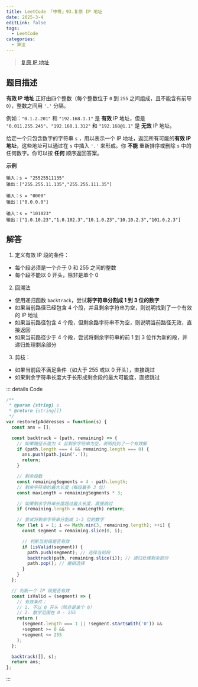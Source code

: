 ```yaml
---
title: LeetCode 「中等」93.复原 IP 地址
date: 2025-3-4
editLink: false
tags:
  - LeetCode
categories:
  - 算法
---
```


> [复原 IP 地址](https://leetcode.cn/problems/restore-ip-addresses/description/)

## 题目描述

**有效 IP 地址** 正好由四个整数（每个整数位于 `0` 到 `255` 之间组成，且不能含有前导 `0`），整数之间用 `'.'` 分隔。

例如：`"0.1.2.201"` 和 `"192.168.1.1"` 是 **有效** IP 地址，但是 `"0.011.255.245"`、`"192.168.1.312"` 和 `"192.168@1.1"` 是 **无效** IP 地址。

给定一个只包含数字的字符串 `s` ，用以表示一个 IP 地址，返回所有可能的**有效 IP 地址**，这些地址可以通过在 `s` 中插入 `'.'` 来形成。你 **不能** 重新排序或删除 `s` 中的任何数字。你可以按 **任何** 顺序返回答案。

**示例**

```
输入：s = "25525511135"
输出：["255.255.11.135","255.255.111.35"]

输入：s = "0000"
输出：["0.0.0.0"]

输入：s = "101023"
输出：["1.0.10.23","1.0.102.3","10.1.0.23","10.10.2.3","101.0.2.3"]
```

## 解答

1. 定义有效 IP 段的条件：
  - 每个段必须是一个介于 0 和 255 之间的整数
  - 每个段不能以 0 开头，除非是单个 0
2. 回溯法
  - 使用递归函数 `backtrack`，尝试**将字符串分割成 1 到 3 位的数字**
  - 如果当前路径已经包含 4 个段，并且剩余字符串为空，则说明找到了一个有效的 IP 地址
  - 如果当前路径包含 4 个段，但剩余路字符串不为空，则说明当前路径无效，直接返回
  - 如果当前路径少于 4 个段，尝试将剩余字符串的前 1 到 3 位作为新的段，并递归处理剩余部分
3. 剪枝：
  - 如果当前段不满足条件（如大于 255 或以 0 开头），直接跳过
  - 如果剩余字符串长度大于长形成剩余段的最大可能度，直接跳过

::: details Code
```js
/**
 * @param {string} s
 * @return {string[]}
 */
var restoreIpAddresses = function(s) {
  const ans = [];

  const backtrack = (path, remaining) => {
    // 如果路径长度为 4 且剩余字符串为空，说明找到了一个有效解
    if (path.length === 4 && remaining.length === 0) {
      ans.push(path.join('.'));
      return;
    }

    // 剩余段数
    const remainingSegments = 4 - path.length;
    // 剩余字符串的最大长度（每段最多 3 位）
    const maxLength = remainingSegments * 3;

    // 如果剩余字符串长度超过最大长度，直接跳过
    if (remaining.length > maxLength) return;

    // 尝试将剩余字符串分割成 1-3 位的数字
    for (let i = 1; i <= Math.min(3, remaining.length); ++i) {
      const segment = remaining.slice(0, i);

      // 判断当前段是否有效
      if (isValid(segment)) {
        path.push(segment); // 选择当前段
        backtrack(path, remaining.slice(i)); // 递归处理剩余部分
        path.pop(); // 撤销选择
      }
    }
  };

  // 判断一个 IP 段是否有效
  const isValid = (segment) => {
    // 有效条件：
    // 1. 不以 0 开头（除非是单个 0）
    // 2. 数字范围在 0 - 255
    return (
      (segment.length === 1 || !segment.startsWith('0')) &&
      +segment >= 0 &&
      +segment <= 255
    );
  };

  backtrack([], s);
  return ans;
};
```
:::
